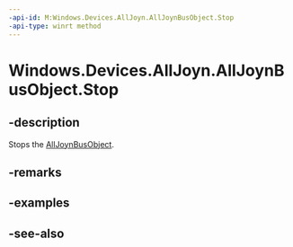 ----api-id: M:Windows.Devices.AllJoyn.AllJoynBusObject.Stop
-api-type: winrt method
---<!-- Method syntaxpublic void Stop()--># Windows.Devices.AllJoyn.AllJoynBusObject.Stop## -descriptionStops the [AllJoynBusObject](alljoynbusobject.md).## -remarks## -examples## -see-also